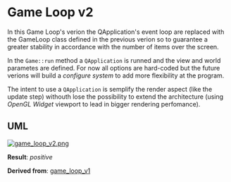 # Game Loop v2
In this Game Loop's verion the QApplication's event loop are replaced with the GameLoop class defined in the
previous verion so to guarantee a greater stability in accordance with the number of items over the screen.

In the `Game::run` method a `QApplication` is runned and the view and world parametes are defined. For now
all options are hard-coded but the future verions will build a *configure system* to add more flexibility at
the program.

The intent to use a `QApplication` is semplify the render aspect (like the update step) withouth lose the
possibility to extend the architecture (using *OpenGL Widget* viewport to lead in bigger rendering perfomance).

## UML
[![game_loop_v2.png](https://s5.postimg.org/l2zzu6u1z/game_loop_v2.png)](https://postimg.org/image/ecjikr6w3/)

**Result**: *positive*

**Derived from**: [game_loop_v1](https://github.com/korut94/MakeQtGame/tree/game_loop_v1)

